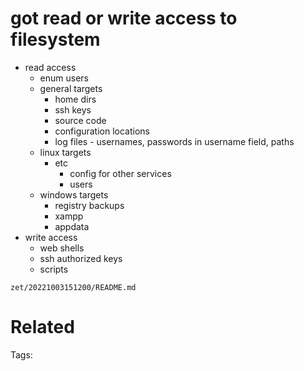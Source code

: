 # got read or write access to filesystem
- read access
  - enum users
  - general targets
    - home dirs
    - ssh keys
    - source code
    - configuration locations
    - log files - usernames, passwords in username field, paths
  - linux targets
    - etc
      - config for other services
      - users
  - windows targets
    - registry backups
    - xampp
    - appdata
- write access
  - web shells
  - ssh authorized keys
  - scripts

` zet/20221003151200/README.md `

# Related


Tags:

    
